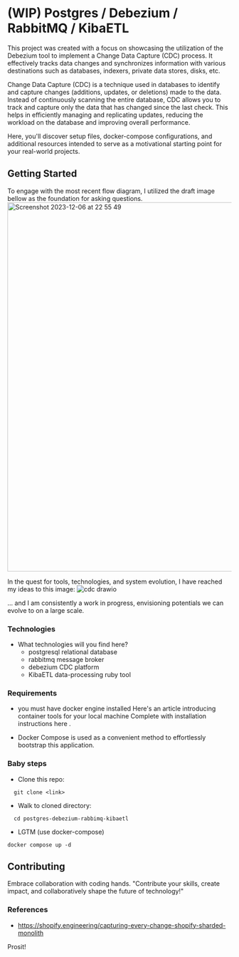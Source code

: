 # (WIP) Postgres / Debezium / RabbitMQ / KibaETL

This project was created with a focus on showcasing the utilization of the Debezium tool to implement a Change Data Capture (CDC) process. It effectively tracks data changes and synchronizes information with various destinations such as databases, indexers, private data stores, disks, etc.

Change Data Capture (CDC) is a technique used in databases to identify and capture changes (additions, updates, or deletions) made to the data. Instead of continuously scanning the entire database, CDC allows you to track and capture only the data that has changed since the last check. This helps in efficiently managing and replicating updates, reducing the workload on the database and improving overall performance.

Here, you'll discover setup files, docker-compose configurations, and additional resources intended to serve as a motivational starting point for your real-world projects.

## Getting Started

To engage with the most recent flow diagram, I utilized the draft image bellow as the foundation for asking questions.
<img width="829" alt="Screenshot 2023-12-06 at 22 55 49" src="https://github.com/edsonma/postgres-debezium-rabbimq-kibaetl/assets/711579/79843c18-a466-42da-8c54-e27acb516824">

In the quest for tools, technologies, and system evolution, I have reached my ideas to this image:
![cdc drawio](https://github.com/edsonma/postgres-debezium-rabbimq-kibaetl/assets/711579/93d76ad4-e836-4b1f-a19b-d81bd65241af)

... and I am consistently a work in progress, envisioning potentials we can evolve to on a large scale.

### Technologies
- What technologies will you find here?
  - postgresql relational database
  - rabbitmq message broker
  - debezium CDC platform
  - KibaETL data-processing ruby tool

### Requirements

- you must have docker engine installed
  Here's an article introducing container tools for your local machine <linkit>
  Complete with installation instructions here <linkit>.

- Docker Compose <linkit> is used as a convenient method to effortlessly bootstrap this application.  

### Baby steps

- Clone this repo: 
```fish
  git clone <link>
```

- Walk to cloned directory:
```fish
  cd postgres-debezium-rabbimq-kibaetl 
```

- LGTM (use docker-compose)

```fish
docker compose up -d
```

## Contributing

Embrace collaboration with coding hands.
"Contribute your skills, create impact, and collaboratively shape the future of technology!"

### References
  - https://shopify.engineering/capturing-every-change-shopify-sharded-monolith
    
Prosit!

